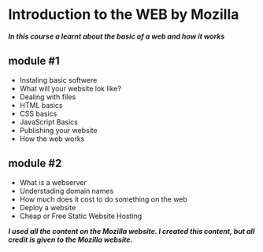 # Introduction to the WEB by Mozilla

***In this course a learnt about the basic of a web and how it works***

  ## module #1
  - Instaling basic softwere
  - What will your website lok like?
  - Dealing with files
  - HTML basics
  - CSS basics
  - JavaScript Basics
  - Publishing your website
  - How the web works

## module #2
  - What is a webserver
  - Understading domain names
  - How much does it cost to do something on the web
  - Deploy a website
  - Cheap or Free Static Website Hosting

***I used all the content on the Mozilla website. I created this content, but all credit is given to the Mozilla website.*** 